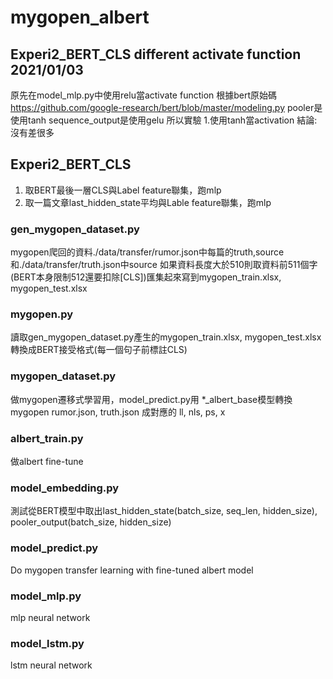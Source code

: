# mygopen_albert
## Experi2_BERT_CLS different activate function 2021/01/03
原先在model_mlp.py中使用relu當activate function
根據bert原始碼 https://github.com/google-research/bert/blob/master/modeling.py
pooler是使用tanh
sequence_output是使用gelu
所以實驗
1.使用tanh當activation
結論:沒有差很多
## Experi2_BERT_CLS
1. 取BERT最後一層CLS與Label feature聯集，跑mlp
2. 取一篇文章last_hidden_state平均與Lable feature聯集，跑mlp

### gen_mygopen_dataset.py
mygopen爬回的資料./data/transfer/rumor.json中每篇的truth,source和./data/transfer/truth.json中source
如果資料長度大於510則取資料前511個字(BERT本身限制512還要扣除[CLS])匯集起來寫到mygopen_train.xlsx, mygopen_test.xlsx

### mygopen.py
讀取gen_mygopen_dataset.py產生的mygopen_train.xlsx, mygopen_test.xlsx轉換成BERT接受格式(每一個句子前標註CLS)

### mygopen_dataset.py
做mygopen遷移式學習用，model_predict.py用 *_albert_base模型轉換mygopen rumor.json, truth.json 成對應的 ll, nls, ps, x 

### albert_train.py
做albert fine-tune

### model_embedding.py
測試從BERT模型中取出last_hidden_state(batch_size, seq_len, hidden_size), pooler_output(batch_size, hidden_size)

### model_predict.py
Do mygopen transfer learning with fine-tuned albert model

### model_mlp.py
mlp neural network

### model_lstm.py
lstm neural network

